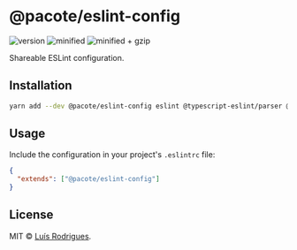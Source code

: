# @pacote/eslint-config

![version](https://badgen.net/npm/v/@pacote/eslint-config)
![minified](https://badgen.net/bundlephobia/min/@pacote/eslint-config)
![minified + gzip](https://badgen.net/bundlephobia/minzip/@pacote/eslint-config)

Shareable ESLint configuration.

## Installation

```bash
yarn add --dev @pacote/eslint-config eslint @typescript-eslint/parser @typescript-eslint/eslint-plugin eslint-config-prettier eslint-config-standard eslint-plugin-import eslint-plugin-n eslint-plugin-prettier eslint-plugin-promise
```

## Usage

Include the configuration in your project's `.eslintrc` file:

```json
{
  "extends": ["@pacote/eslint-config"]
}
```

## License

MIT © [Luís Rodrigues](https://goblindegook.com).
